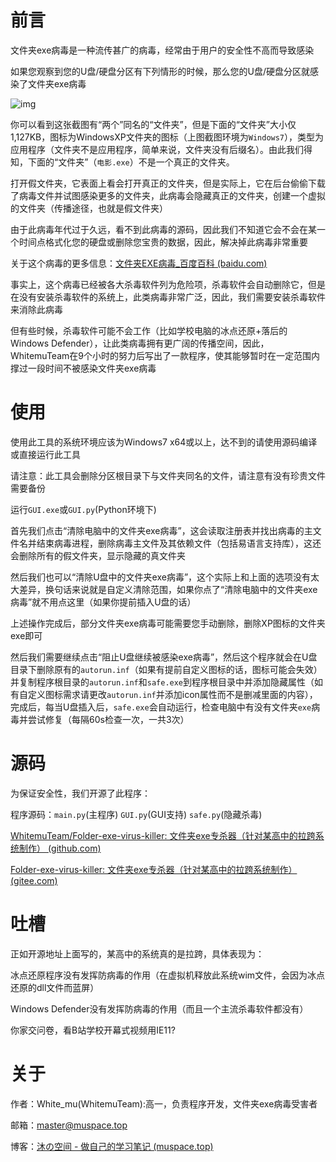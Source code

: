 # 前言

文件夹exe病毒是一种流传甚广的病毒，经常由于用户的安全性不高而导致感染

如果您观察到您的U盘/硬盘分区有下列情形的时候，那么您的U盘/硬盘分区就感染了文件夹exe病毒

![img](https://bkimg.cdn.bcebos.com/pic/4a36acaf2edda3ccc30e3f0406e93901213f9228)

你可以看到这张截图有“两个”同名的“文件夹”，但是下面的“文件夹”大小仅1,127KB，图标为WindowsXP文件夹的图标（上图截图环境为`Windows7`），类型为应用程序（文件夹不是应用程序，简单来说，文件夹没有后缀名）。由此我们得知，下面的“文件夹”（`电影.exe`）不是一个真正的文件夹。

打开假文件夹，它表面上看会打开真正的文件夹，但是实际上，它在后台偷偷下载了病毒文件并试图感染更多的文件夹，此病毒会隐藏真正的文件夹，创建一个虚拟的文件夹（传播途径，也就是假文件夹）

由于此病毒年代过于久远，看不到此病毒的源码，因此我们不知道它会不会在某一个时间点格式化您的硬盘或删除您宝贵的数据，因此，解决掉此病毒非常重要

关于这个病毒的更多信息：[文件夹EXE病毒_百度百科 (baidu.com)](https://baike.baidu.com/item/文件夹EXE病毒/263553)

事实上，这个病毒已经被各大杀毒软件列为危险项，杀毒软件会自动删除它，但是在没有安装杀毒软件的系统上，此类病毒非常广泛，因此，我们需要安装杀毒软件来消除此病毒

但有些时候，杀毒软件可能不会工作（比如学校电脑的冰点还原+落后的Windows Defender），让此类病毒拥有更广阔的传播空间，因此，WhitemuTeam在9个小时的努力后写出了一款程序，使其能够暂时在一定范围内撑过一段时间不被感染文件夹exe病毒

# 使用

使用此工具的系统环境应该为Windows7 x64或以上，达不到的请使用源码编译或直接运行此工具

请注意：此工具会删除分区根目录下与文件夹同名的文件，请注意有没有珍贵文件需要备份

运行`GUI.exe`或`GUI.py`(Python环境下)

首先我们点击“清除电脑中的文件夹exe病毒”，这会读取注册表并找出病毒的主文件名并结束病毒进程，删除病毒主文件及其依赖文件（包括易语言支持库），这还会删除所有的假文件夹，显示隐藏的真文件夹

然后我们也可以“清除U盘中的文件夹exe病毒”，这个实际上和上面的选项没有太大差异，换句话来说就是自定义清除范围，如果你点了“清除电脑中的文件夹exe病毒”就不用点这里（如果你提前插入U盘的话）

上述操作完成后，部分文件夹exe病毒可能需要您手动删除，删除XP图标的文件夹exe即可

然后我们需要继续点击“阻止U盘继续被感染exe病毒”，然后这个程序就会在U盘目录下删除原有的`autorun.inf`（如果有提前自定义图标的话，图标可能会失效）并复制程序根目录的`autorun.inf`和`safe.exe`到程序根目录中并添加隐藏属性（如有自定义图标需求请更改`autorun.inf`并添加icon属性而不是删减里面的内容），完成后，每当U盘插入后，`safe.exe`会自动运行，检查电脑中有没有文件夹`exe`病毒并尝试修复（每隔60s检查一次，一共3次）

# 源码

为保证安全性，我们开源了此程序：

程序源码：`main.py`(主程序) `GUI.py`(GUI支持) `safe.py`(隐藏杀毒)

[WhitemuTeam/Folder-exe-virus-killer: 文件夹exe专杀器（针对某高中的拉跨系统制作） (github.com)](https://github.com/WhitemuTeam/Folder-exe-virus-killer)

[Folder-exe-virus-killer: 文件夹exe专杀器（针对某高中的拉跨系统制作） (gitee.com)](https://gitee.com/WhitemuTeam/Folder-exe-virus-killer)

# 吐槽

正如开源地址上面写的，某高中的系统真的是拉跨，具体表现为：

冰点还原程序没有发挥防病毒的作用（在虚拟机释放此系统wim文件，会因为冰点还原的dll文件而蓝屏）

Windows Defender没有发挥防病毒的作用（而且一个主流杀毒软件都没有）

你家交问卷，看B站学校开幕式视频用IE11?

# 关于

作者：White_mu(WhitemuTeam):高一，负责程序开发，文件夹exe病毒受害者

邮箱：master@muspace.top

博客：[沐の空间 - 做自己的学习笔记 (muspace.top)](https://muspace.top/)